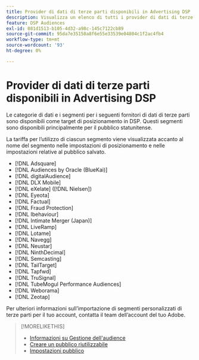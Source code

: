 ```yaml
---
title: Provider di dati di terze parti disponibili in Advertising DSP
description: Visualizza un elenco di tutti i provider di dati di terze parti disponibili.
feature: DSP Audiences
exl-id: 081d1513-b105-4d32-a98c-145c7122cb89
source-git-commit: 95da7e35150a8f6e55e33539e04804c1f2ac4fb4
workflow-type: tm+mt
source-wordcount: '93'
ht-degree: 0%

---
```


<!-- feature: audiences -->

# Provider di dati di terze parti disponibili in Advertising DSP

Le categorie di dati e i segmenti per i seguenti fornitori di dati di terze parti sono disponibili come target di posizionamento in DSP. Questi segmenti sono disponibili principalmente per il pubblico statunitense.

La tariffa per l’utilizzo di ciascun segmento viene visualizzata accanto al nome del segmento nelle impostazioni di posizionamento e nelle impostazioni relative al pubblico salvato.

* [!DNL Adsquare]
* [!DNL Audiences by Oracle (BlueKai)]
* [!DNL digitalAudience]
* [!DNL DLX Mobile]
* [!DNL eXelate] ([!DNL Nielsen])
* [!DNL Eyeota]
* [!DNL Factual]
* [!DNL Fraud Protection]
* [!DNL Ibehaviour]
* [!DNL Intimate Merger (Japan)]
* [!DNL LiveRamp]
* [!DNL Lotame]
* [!DNL Navegg]
* [!DNL Neustar]
* [!DNL NinthDecimal]
* [!DNL Semcasting]
* [!DNL TailTarget]
* [!DNL Tapfwd]
* [!DNL TruSignal]
* [!DNL TubeMogul Performance Audiences]
* [!DNL Weborama]
* [!DNL Zeotap]

Per ulteriori informazioni sull’importazione di segmenti personalizzati di terze parti per il tuo account, contatta il team dell’account del tuo Adobe.

>[!MORELIKETHIS]
>
>* [Informazioni su Gestione dell&#39;audience](audience-about.md)
>* [Creare un pubblico riutilizzabile](reusable-audience-create.md)
>* [Impostazioni pubblico](audience-settings.md)

